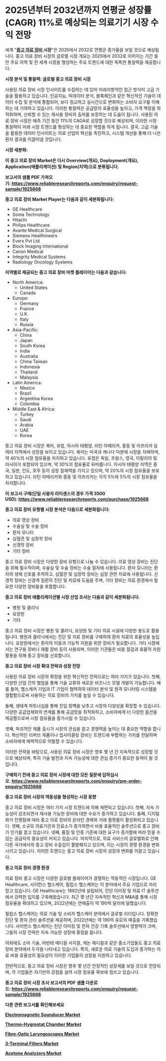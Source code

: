 <p><h1>2025년부터 2032년까지 연평균 성장률(CAGR) 11%로 예상되는 의료기기 시장 수익 전망</h1></p><p>세계 "<strong><a href="https://www.reliableresearchreports.com/used-medical-equipment-r1925668?utm_campaign=106&utm_medium=8&utm_source=Github&utm_content=ia&utm_term=23032025&utm_id=used-medical-equipment">중고 의료 장비&nbsp;</a></strong><strong>시장</strong>"은 2025에서 2032로 연평균 증가율을 보일 것으로 예상됩니다. 중고 의료 장비 시장의 글로벌 시장 개요는 2025에서 2032로 이어지는 기간 동안 주요 지역 및 전 세계 시장을 형성하는 주요 트렌드에 대한 독특한 통찰력을 제공합니다.</p>
<p><strong>시장 분석 및 통찰력: 글로벌 중고 의료 장비 시장</strong></p>
<p><p>사용된 의료 장비 시장 인사이트를 수집하는 데 있어 미래지향적인 접근 방식이 고급 기술을 활용하고 있습니다. 인공지능, 빅데이터 분석, 블록체인과 같은 혁신적인 기술이 데이터 수집 및 분석에 통합되어, 보다 정교하고 실시간으로 변화하는 소비자 요구를 이해하는 데 기여하고 있습니다. 이러한 통찰력은 공급망의 효율성을 높이고, 가격 책정을 최적화하며, 신뢰할 수 있는 재사용 장비의 출처를 보장하는 데 도움이 됩니다. 사용된 의료 장비 시장은 예측 기간 동안 11%의 CAGA로 성장할 것으로 예상되며, 이러한 시장 통찰력이 미래 시장 트렌드를 형성하는 데 중요한 역할을 하게 됩니다. 결국, 고급 기술을 활용한 데이터 인사이트는 의료 산업의 혁신을 촉진하고, 시스템 개선을 통해 더 나은 환자 결과를 이끌어낼 것입니다.</p><a href="%7CAUTHORITHY_DOMAIN_URL%7C?utm_campaign=106&utm_medium=8&utm_source=Github&utm_content=ia&utm_term=23032025&utm_id=used-medical-equipment"></a></p>
<p><strong>시장 세분화:</strong></p>
<p><strong>이 중고 의료 장비 Market은 다시 Overview(개요), Deployment(개요), Application(애플리케이션) 및 Region(지역)으로 분류됩니다.</strong></p>
<p><strong>보고서의 샘플 PDF 가져오기:&nbsp;<a href="https://www.reliableresearchreports.com/enquiry/request-sample/1925668?utm_campaign=106&utm_medium=8&utm_source=Github&utm_content=ia&utm_term=23032025&utm_id=used-medical-equipment">https://www.reliableresearchreports.com/enquiry/request-sample/1925668</a></strong><strong></strong></p>
<p><strong>중고 의료 장비 Market Player는 다음과 같이 세분화됩니다:</strong></p>
<p><ul><li>GE Healthcare</li><li>Soma Technology</li><li>Hitachi</li><li>Philips Healthcare</li><li>Avante Medical Surgical</li><li>Siemens Healthineers</li><li>Everx Pvt Ltd</li><li>Block Imaging International</li><li>Canon Medical</li><li>Integrity Medical Systems</li><li>Radiology Oncology Systems</li></ul></p>
<p><strong>지역별로 제공되는 중고 의료 장비 마켓 플레이어는 다음과 같습니다:</strong></p>
<p><ul>
    <li>
        North America:
        <ul>
            <li>United States</li>
            <li>Canada</li>
        </ul>
    </li>
    <li>
        Europe:
        <ul>
            <li>Germany</li>
            <li>France</li>
            <li>U.K.</li>
            <li>Italy</li>
            <li>Russia</li>
        </ul>
    </li>
    <li>
        Asia-Pacific:
        <ul>
            <li>China</li>
            <li>Japan</li>
            <li>South Korea</li>
            <li>India</li>
            <li>Australia</li>
            <li>China Taiwan</li>
            <li>Indonesia</li>
            <li>Thailand</li>
            <li>Malaysia</li>
        </ul>
    </li>
    <li>
        Latin America:
        <ul>
            <li>Mexico</li>
            <li>Brazil</li>
            <li>Argentina Korea</li>
            <li>Colombia</li>
        </ul>
    </li>
    <li>
        Middle East & Africa:
        <ul>
            <li>Turkey</li>
            <li>Saudi</li>
            <li>Arabia</li>
            <li>UAE</li>
            <li>Korea</li>
        </ul>
    </li>
    </ul></p>
<p><p>중고 의료 장비 시장은 북미, 유럽, 아시아 태평양, 라틴 아메리카, 중동 및 아프리카 등 여러 지역에서 성장을 보이고 있습니다. 북미는 미국과 캐나다 덕분에 시장을 지배하며, 약 40%의 시장 점유율을 차지하고 있습니다. 유럽은 독일, 프랑스, 영국, 이탈리아 및 러시아가 포함되어 있으며, 약 30%의 점유율로 뒤따릅니다. 아시아 태평양 지역은 중국, 일본, 인도, 호주 등이 성장 잠재력을 가지고 있으며, 약 20%의 시장 점유율을 보유하고 있습니다. 라틴 아메리카와 중동 및 아프리카는 각각 5%와 5%의 시장 점유율을 차지합니다.</p></p>
<p><strong>이 보고서 구매(단일 사용자 라이센스의 경우 가격 3500 USD):&nbsp;<a href="https://www.reliableresearchreports.com/purchase/1925668?utm_campaign=106&utm_medium=8&utm_source=Github&utm_content=ia&utm_term=23032025&utm_id=used-medical-equipment">https://www.reliableresearchreports.com/purchase/1925668</a></strong></p>
<p><strong>중고 의료 장비 유형별 시장 분석은 다음으로 세분화됩니다:</strong></p>
<p><ul><li>의료 영상 장비</li><li>수술실 및 수술 장비</li><li>환자 모니터</li><li>심혈관 및 심장학 장비</li><li>신경학 장비</li><li>기타 장비</li></ul></p>
<p><p>중고 의료 장비 시장은 다양한 장비 유형으로 나눌 수 있습니다. 의료 영상 장비는 진단을 위해 필수적이며, 수술실 및 수술 장비는 수술 절차에 사용됩니다. 환자 모니터는 환자의 생체 신호를 추적하고, 심혈관 및 심장학 장비는 심장 관련 치료에 사용됩니다. 신경학 장비는 신경계 질환의 진단 및 치료에 도움을 주며, 기타 장비는 의료 환경에서 필요한 다양한 장비들을 포함합니다.</p></p>
<p><strong>중고 의료 장비 애플리케이션별 시장 산업 조사는 다음과 같이 세분화됩니다:</strong></p>
<p><ul><li>병원 및 클리닉</li><li>요양원</li><li>기타</li></ul></p>
<p><p>중고 의료 장비 시장은 병원 및 클리닉, 요양원 및 기타 의료 시설에 다양한 용도로 활용됩니다. 병원과 클리닉에서는 진단 및 치료 장비를 구매하여 환자 치료의 효율성을 높입니다. 요양원에서는 환자의 이동과 기능적 지원을 위한 장비가 필요합니다. 기타 시장에서는 연구용 장비나 재활 장비 등이 사용되며, 이러한 기관들은 비용 절감과 효율적 자원 활용을 위해 중고 장비를 선호합니다.</p></p>
<p><strong>중고 의료 장비 시장 확대 전략과 성장 전망</strong></p>
<p><p>사용된 의료 장비 시장의 확장을 위한 혁신적인 전략으로는 여러 가지가 있습니다. 첫째, 다양한 산업 간의 협업을 통해 기술 교류와 새로운 비즈니스 모델 개발이 가능합니다. 예를 들어, 헬스케어 기업과 IT 기업이 협력하여 데이터 분석 및 원격 모니터링 시스템을 결합함으로써 사용하는 의료 장비의 가치를 높일 수 있습니다.</p><p>둘째, 생태계 파트너십을 통해 진입 장벽을 낮추고 시장의 다양성을 확장할 수 있습니다. 다양한 공급업체와의 연계를 통해 공급망을 최적화하고, 소비자에게 더 다양한 옵션을 제공함으로써 시장 점유율을 증가시킬 수 있습니다.</p><p>셋째, 파괴적인 제품 출시가 시장의 관심을 끌고 경쟁력을 높이는 데 중요한 역할을 합니다. 혁신적인 리퍼브 제품이나 업사이클링 장비는 트렌드에 부합하는 가치를 전달하며 소비자에게 매력적으로 어필할 수 있습니다.</p><p>이러한 전략을 바탕으로, 사용된 의료 장비 시장은 향후 몇 년 간 지속적으로 성장할 것으로 예상되며, 특히 기술 발전과 지속 가능성에 대한 관심 증가가 중요한 동력이 될 것입니다.</p></p>
<p><strong>구매하기 전에 중고 의료 장비 시장에 대한 모든 질문에 답하십시오.&nbsp;<a href="https://www.reliableresearchreports.com/enquiry/pre-order-enquiry/1925668?utm_campaign=106&utm_medium=8&utm_source=Github&utm_content=ia&utm_term=23032025&utm_id=used-medical-equipment">https://www.reliableresearchreports.com/enquiry/pre-order-enquiry/1925668</a></strong><strong></strong></p>
<p><strong>중고 의료 장비 시장의 역동성을 형성하는 시장 동향</strong></p>
<p><p>중고 의료 장비 시장은 여러 가지 시장 트렌드에 의해 재편되고 있습니다. 첫째, 지속 가능성이 강조되면서 재사용 가능한 장비에 대한 수요가 증가하고 있습니다. 둘째, 디지털화가 진행됨에 따라 중고 의료 장비의 온라인 경매와 거래 플랫폼이 활성화되고 있습니다. 셋째, 소규모 의료기관과 진료소가 증가하면서 비용 효율적인 솔루션으로 중고 장비가 인기를 끌고 있습니다. 넷째, 품질 및 인증 기준에 대한 요구가 증가함에 따라 믿을 수 있는 공급자의 중요성이 커지고 있습니다. 마지막으로, 의료 서비스의 글로벌화로 인해 다른 국가에서의 중고 장비 수출입이 활발해지고 있으며, 이는 시장의 경쟁 환경을 변화시키고 있습니다. 이러한 트렌드는 중고 의료 장비 시장의 성장과 변화를 이끌고 있습니다.</p></p>
<p><strong>중고 의료 장비 경쟁 환경</strong></p>
<p><p>의료 장비 중고 시장은 다양한 글로벌 플레이어가 경쟁하는 역동적인 시장입니다. GE Healthcare, 사이먼스 헬스케어, 필립스 헬스케어는 이 분야에서 주요 기업으로 자리 잡고 있습니다. GE Healthcare는 1892년에 설립되어, 진단 이미징 및 의료 IT 솔루션에서 강력한 입지를 구축해왔습니다. 최근 몇 년간 지속적인 혁신과 M&A를 통해 시장 점유율을 확대하고 있으며, 2022년에는 연매출이 약 190억 달러에 달했습니다.</p><p>필립스 헬스케어는 의료 기술 및 소비자 헬스케어 분야에서 글로벌 리더입니다. 정확한 진단 및 환자 관리 솔루션을 제공하며, 2022년에는 약 190억 유로의 매출을 기록했습니다. 사이먼스 헬스케어는 진단 이미징 및 전자 건강 기록 솔루션에서 영향력이 크며, 그들의 시장 전략은 지속 가능한 성장에 중점을 둡니다.</p><p>이외에도 소마 기술, 아반테 메디컬 서지컬, 캐논 메디컬과 같은 중소기업들도 중고 의료 장비 분야에서 두각을 나타내고 있습니다. 특히, 새로운 의료 기술의 도입과 증가하는 의료 비용 효율성의 필요성이 이러한 기업들의 성장을 지원하고 있습니다.</p><p>전반적으로, 중고 의료 장비 시장은 향후 몇 년간 안정적인 성장세를 보일 것으로 전망되며, 각 기업들은 자기만의 강점을 살려 시장 점유율 확보에 힘쓰고 있습니다.</p></p>
<p><strong>중고 의료 장비 시장 조사 보고서의 PDF 샘플 다운로드:&nbsp;<a href="https://www.reliableresearchreports.com/enquiry/request-sample/1925668?utm_campaign=106&utm_medium=8&utm_source=Github&utm_content=ia&utm_term=23032025&utm_id=used-medical-equipment">https://www.reliableresearchreports.com/enquiry/request-sample/1925668</a></strong></p>
<p><strong></strong></p>
<p><strong></strong></p>
<p><strong></strong></p>
<p><strong></strong></p>
<p><strong>다른 관련 보고서를 확인해보세요</strong></p>
<p><strong><p><a href="https://github.com/syiqvanyo/Market-Research-Report-List-1/blob/main/electromagnetic-sounducer-market.md?utm_campaign=106&utm_medium=8&utm_source=Github&utm_content=ia&utm_term=23032025&utm_id=used-medical-equipment">Electromagnetic Sounducer Market</a></p><p><a href="https://github.com/warshatulang0/Market-Research-Report-List-1/blob/main/thermo-hygrostat-chamber-market.md?utm_campaign=106&utm_medium=8&utm_source=Github&utm_content=ia&utm_term=23032025&utm_id=used-medical-equipment">Thermo-Hygrostat Chamber Market</a></p><p><a href="https://github.com/gripeluigstt/Market-Research-Report-List-1/blob/main/fibre-optic-laryngoscopes-market.md?utm_campaign=106&utm_medium=8&utm_source=Github&utm_content=ia&utm_term=23032025&utm_id=used-medical-equipment">Fibre-Optic Laryngoscopes Market</a></p><p><a href="https://github.com/minakibanov/Market-Research-Report-List-1/blob/main/3-terminal-filters-market.md?utm_campaign=106&utm_medium=8&utm_source=Github&utm_content=ia&utm_term=23032025&utm_id=used-medical-equipment">3-Terminal Filters Market</a></p><p><a href="https://github.com/rvadencho/Market-Research-Report-List-1/blob/main/acetone-analyzers-market.md?utm_campaign=106&utm_medium=8&utm_source=Github&utm_content=ia&utm_term=23032025&utm_id=used-medical-equipment">Acetone Analyzers Market</a></p></strong></p>